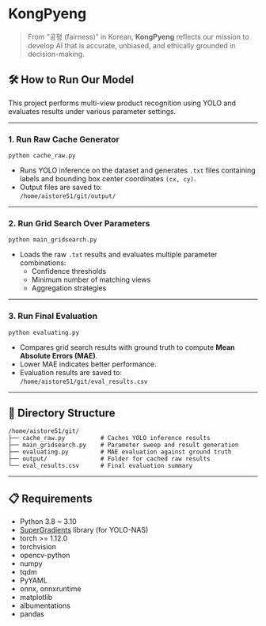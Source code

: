 # KongPyeng

> From “공평 (fairness)” in Korean, **KongPyeng** reflects our mission to develop AI that is accurate, unbiased, and ethically grounded in decision-making.

## 🛠️ How to Run Our Model

This project performs multi-view product recognition using YOLO and evaluates results under various parameter settings.

---

### 1. Run Raw Cache Generator

```
python cache_raw.py
```

- Runs YOLO inference on the dataset and generates `.txt` files containing labels and bounding box center coordinates `(cx, cy)`.
- Output files are saved to:  
  `/home/aistore51/git/output/`

---

### 2. Run Grid Search Over Parameters

```
python main_gridsearch.py
```

- Loads the raw `.txt` results and evaluates multiple parameter combinations:
  - Confidence thresholds
  - Minimum number of matching views
  - Aggregation strategies

---

### 3. Run Final Evaluation

```
python evaluating.py
```

- Compares grid search results with ground truth to compute **Mean Absolute Errors (MAE)**.
- Lower MAE indicates better performance.
- Evaluation results are saved to:  
  `/home/aistore51/git/eval_results.csv`

---

## 📂 Directory Structure

```
/home/aistore51/git/
├── cache_raw.py          # Caches YOLO inference results
├── main_gridsearch.py    # Parameter sweep and result generation
├── evaluating.py         # MAE evaluation against ground truth
├── output/               # Folder for cached raw results
└── eval_results.csv      # Final evaluation summary
```

---

## 📋 Requirements

- Python 3.8 ~ 3.10
- [SuperGradients](https://github.com/Deci-AI/super-gradients) library (for YOLO-NAS)
- torch >= 1.12.0
- torchvision
- opencv-python
- numpy
- tqdm
- PyYAML
- onnx, onnxruntime
- matplotlib
- albumentations
- pandas